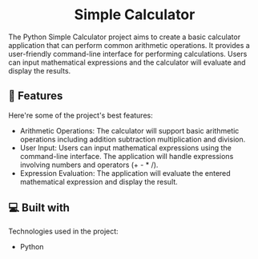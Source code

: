 <h1 align="center" id="title">Simple Calculator</h1>

<p id="description">The Python Simple Calculator project aims to create a basic calculator application that can perform common arithmetic operations. It provides a user-friendly command-line interface for performing calculations. Users can input mathematical expressions and the calculator will evaluate and display the results.</p>

  
  
<h2>🧐 Features</h2>

Here're some of the project's best features:

*   Arithmetic Operations: The calculator will support basic arithmetic operations including addition subtraction multiplication and division.
*   User Input: Users can input mathematical expressions using the command-line interface. The application will handle expressions involving numbers and operators (+ - \* /).
*   Expression Evaluation: The application will evaluate the entered mathematical expression and display the result.

  
  
<h2>💻 Built with</h2>

Technologies used in the project:

*   Python
